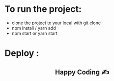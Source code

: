 # To run the project:

- clone the project to your local with git clone
- npm install / yarn add
- npm start or yarn start

# Deploy : 



<h2 align="center">Happy Coding  ✍</h2>




